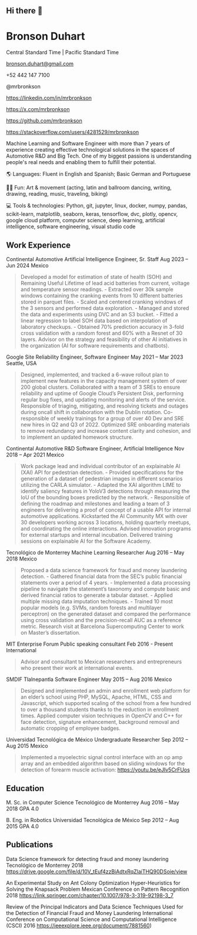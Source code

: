 ## Hi there 👋

<!--
**mrbronkson/mrbronkson** is a ✨ _special_ ✨ repository because its `README.md` (this file) appears on your GitHub profile.

Here are some ideas to get you started:

- 🔭 I’m currently working on ...
- 🌱 I’m currently learning ...
- 👯 I’m looking to collaborate on ...
- 🤔 I’m looking for help with ...
- 💬 Ask me about ...
- 📫 How to reach me: ...
- 😄 Pronouns: ...
- ⚡ Fun fact: ...
-->

# Bronson Duhart

Central Standard Time | Pacific Standard Time

bronson.duhart@gmail.com

+52 442 147 7100

@mrbronkson

https://linkedin.com/in/mrbronkson

https://x.com/mrbronkson

https://github.com/mrbronkson

https://stackoverflow.com/users/4281529/mrbronkson

Machine Learning and Software Engineer with more than 7 years of experience creating effective technological solutions in the spaces of Automotive R&D and Big Tech. One of my biggest passions is understanding people's real needs and enabling them to fulfill their potential.

🌎 Languages: Fluent in English and Spanish; Basic German and Portuguese

🕺🏻 Fun: Art & movement (acting, latin and ballroom dancing, writing, drawing, reading, music, traveling, biking)

💻 Tools & technologies: Python, git, jupyter, linux, docker, numpy, pandas, scikit-learn, matplotlib, seaborn, keras, tensorflow, dvc, plotly, opencv, google cloud platform, computer science, deep learning, artificial intelligence, software engineering, visual studio code

## Work Experience

Continental Automotive
Artificial Intelligence Engineer, Sr. Staff
Aug 2023 – Jun 2024
Mexico

> Developed a model for estimation of state of health (SOH) and Remaining Useful Lifetime of lead acid batteries from current, voltage and temperature sensor readings.
	- Extracted over 30k sample windows containing the cranking events from 10 different batteries stored in parquet files.
	- Scaled and centered cranking windows of the 3 sensors and performed data exploration.
	- Managed and stored the data and experiments using DVC and an S3 bucket.
	- Fitted a linear regression to label SOH data based on interpolation of laboratory checkups.
	- Obtained 70% prediction accuracy in 3-fold cross validation with a random forest and 60% with a Resnet of 30 layers.
> Advisor on the strategy and feasibility of other AI initiatives in the organization (AI for software requirements and chatbots).

Google
Site Reliability Engineer, Software Engineer
May 2021 – Mar 2023
Seattle, USA

> Designed, implemented, and tracked a 6-wave rollout plan to implement new features in the capacity management system of over 200 global clusters.
> Collaborated with a team of 3 SREs to ensure reliability and uptime of Google Cloud’s Persistent Disk, performing regular bug fixes, and updating monitoring and alerts of the service.
> Responsible of triaging, mitigating, and resolving tickets and outages during oncall shift in collaboration with the Dublin rotation.
> Co-responsible of weekly trainings for a group of over 40 Dev and SRE new hires in Q2 and Q3 of 2022.
> Optimized SRE onboarding materials to remove redundancy and increase content clarity and cohesion, and to implement an updated homework structure.

Continental Automotive
R&D Software Engineer, Artificial Intelligence
Nov 2018 – Apr 2021
Mexico

> Work package lead and individual contributor of an explainable AI (XAI) API for pedestrian detection.
	- Provided specifications for the generation of a dataset of pedestrian images in different scenarios utilizing the CARLA simulator.
	- Adapted the XAI algorithm LIME to identify saliency features in YoloV3 detections through measuring the IoU of the bounding boxes predicted by the network.
	- Responsible of defining the roadmap and milestones and leading a team of 3 engineers for delivering a proof of concept of a usable API for internal automotive applications.
> Kickstarted the AI Community MX with over 30 developers working across 3 locations, holding quarterly meetups, and coordinating the online interactions.
> Advised innovation programs for external startups and internal incubation.
> Delivered training sessions on explainable AI for the Software Academy.

Tecnológico de Monterrey
Machine Learning Researcher
Aug 2016 – May 2018
Mexico

> Proposed a data science framework for fraud and money laundering detection.
	- Gathered financial data from the SEC’s public financial statements over a period of 4 years.
	- Implemented a data processing pipeline to navigate the statement’s taxonomy and compute basic and derived financial ratios to generate a tabular dataset.
	- Applied multiple missing data imputation techniques.
	- Trained 10 most popular models (e.g. SVMs, random forests and multilayer perceptron) on the generated dataset and compared the performance using cross validation and the precision-recall AUC as a reference metric.
> Research visit at Barcelona Supercomputing Center to work on Master’s dissertation.

MIT Enterprise Forum
Public speaking consultant
Feb 2016 - Present
International

> Advisor and consultant to Mexican researchers and entrepreneurs who present their work at international events.

SMDIF Tlalnepantla
Software Engineer
May 2015 – Aug 2016
Mexico

> Designed and implemented an admin and enrollment web platform for an elder’s school using PHP, MySQL, Apache, HTML, CSS and Javascript, which supported scaling of the school from a few hundred to over a thousand students thanks to the reduction in enrollment times.
> Applied computer vision techniques in OpenCV and C++ for face detection, signature enhancement, background removal and automatic cropping of employee badges.

Universidad Tecnológica de México
Undergraduate Researcher
Sep 2012 – Aug 2015
Mexico

> Implemented a myoelectric signal control interface with an op amp array and an embedded algorithm based on sliding windows for the detection of forearm muscle activation: https://youtu.be/eJIv5CrFUos

## Education

M. Sc. in Computer Science
Tecnológico de Monterrey
Aug 2016 – May 2018
GPA 4.0

B. Eng. in Robotics
Universidad Tecnológica de México
Sep 2012 – Aug 2015
GPA 4.0

## Publications

Data Science framework for detecting fraud and money laundering
Tecnológico de Monterrey
2018
https://drive.google.com/file/d/10V_tEuf4zzBiAdtxRqZlaiTHQ90DSoie/view

An Experimental Study on Ant Colony Optimization Hyper-Heuristics for Solving the Knapsack Problem
Mexican Conference on Pattern Recognition
2018
https://link.springer.com/chapter/10.1007/978-3-319-92198-3_7

Review of the Principal Indicators and Data Science Techniques Used for the Detection of Financial Fraud and Money Laundering
International Conference on Computational Science and Computational Intelligence (CSCI)
2016
https://ieeexplore.ieee.org/document/7881560)
